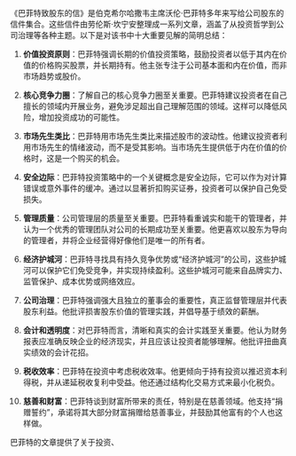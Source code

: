 《巴菲特致股东的信》是伯克希尔哈撒韦主席沃伦·巴菲特多年来写给公司股东的信件集合。这些信件由劳伦斯·坎宁安整理成一系列文章，涵盖了从投资哲学到公司治理等各种主题。以下是对该书中十大重要见解的简明总结：

1. **价值投资原则**：巴菲特强调长期的价值投资策略，鼓励投资者以低于其内在价值的价格购买股票，并长期持有。他主张专注于公司基本面和内在价值，而非市场趋势或股价。

2. **核心竞争力圈**：了解自己的核心竞争力圈至关重要。巴菲特建议投资者在自己擅长的领域内开展业务，避免涉足超出自己理解范围的领域。这样可以降低风险，增加投资成功的可能性。

3. **市场先生类比**：巴菲特用市场先生类比来描述股市的波动性。他建议投资者利用市场先生的情绪波动，而不是受其影响。当市场先生提供低于内在价值的价格时，这是一个购买的机会。

4. **安全边际**：巴菲特投资策略中的一个关键概念是安全边际，它可以作为对计算错误或意外事件的缓冲。通过以显著折扣购买证券，投资者可以保护自己免受损失。

5. **管理质量**：公司管理层的质量至关重要。巴菲特看重诚实和能干的管理者，并认为一个优秀的管理团队对公司的长期成功至关重要。他更喜欢以股东为导向的管理者，并将企业经营得好像他们是唯一的所有者。

6. **经济护城河**：巴菲特寻找具有持久竞争优势或“经济护城河”的公司，这些护城河可以保护它们免受竞争，并实现持续盈利。这些护城河可能来自品牌实力、监管保护、成本优势或网络效应。

7. **公司治理**：巴菲特强调强大且独立的董事会的重要性，真正监督管理层并代表股东利益。他批评损害股东价值的管理实践，并倡导基于绩效的薪酬。

8. **会计和透明度**：对巴菲特而言，清晰和真实的会计实践至关重要。他认为财务报表应准确反映企业的经济现实，并且应该让投资者能够理解。他批评扭曲真实绩效的会计花招。

9. **税收效率**：巴菲特在投资中考虑税收效率。他更倾向于持有投资以推迟资本利得税，并从递延税收复利中受益。他还通过结构化交易方式来最小化税负。

10. **慈善和财富**：巴菲特谈到财富所带来的责任，特别是在慈善领域。他支持“捐赠誓约”，承诺将其大部分财富捐赠给慈善事业，并鼓励其他富有的个人也这样做。

巴菲特的文章提供了关于投资、